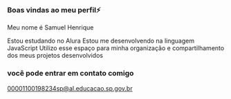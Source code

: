 ### Boas vindas ao meu perfil⚡

Meu nome é Samuel Henrique

Estou estudando no Alura
Estou me desenvolvendo na linguagem JavaScript
Utilizo esse espaço para minha organização e compartilhamento dos meus projetos desenvolvidos

### você pode entrar em contato comigo

00001100198234sp@al.educacao.sp.gov.br
